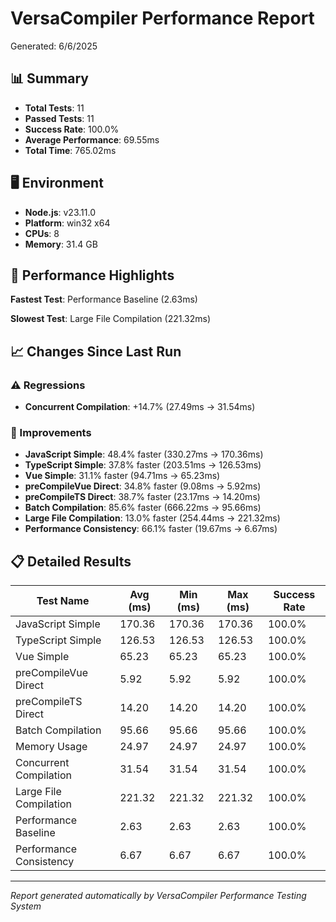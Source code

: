 # VersaCompiler Performance Report

Generated: 6/6/2025

## 📊 Summary

- **Total Tests**: 11
- **Passed Tests**: 11
- **Success Rate**: 100.0%
- **Average Performance**: 69.55ms
- **Total Time**: 765.02ms

## 🖥️ Environment

- **Node.js**: v23.11.0
- **Platform**: win32 x64
- **CPUs**: 8
- **Memory**: 31.4 GB


## 🚀 Performance Highlights

**Fastest Test**: Performance Baseline (2.63ms)

**Slowest Test**: Large File Compilation (221.32ms)

## 📈 Changes Since Last Run

### ⚠️ Regressions
- **Concurrent Compilation**: +14.7% (27.49ms → 31.54ms)

### 🎯 Improvements
- **JavaScript Simple**: 48.4% faster (330.27ms → 170.36ms)
- **TypeScript Simple**: 37.8% faster (203.51ms → 126.53ms)
- **Vue Simple**: 31.1% faster (94.71ms → 65.23ms)
- **preCompileVue Direct**: 34.8% faster (9.08ms → 5.92ms)
- **preCompileTS Direct**: 38.7% faster (23.17ms → 14.20ms)
- **Batch Compilation**: 85.6% faster (666.22ms → 95.66ms)
- **Large File Compilation**: 13.0% faster (254.44ms → 221.32ms)
- **Performance Consistency**: 66.1% faster (19.67ms → 6.67ms)

## 📋 Detailed Results

| Test Name | Avg (ms) | Min (ms) | Max (ms) | Success Rate |
|-----------|----------|----------|----------|--------------|
| JavaScript Simple | 170.36 | 170.36 | 170.36 | 100.0% |
| TypeScript Simple | 126.53 | 126.53 | 126.53 | 100.0% |
| Vue Simple | 65.23 | 65.23 | 65.23 | 100.0% |
| preCompileVue Direct | 5.92 | 5.92 | 5.92 | 100.0% |
| preCompileTS Direct | 14.20 | 14.20 | 14.20 | 100.0% |
| Batch Compilation | 95.66 | 95.66 | 95.66 | 100.0% |
| Memory Usage | 24.97 | 24.97 | 24.97 | 100.0% |
| Concurrent Compilation | 31.54 | 31.54 | 31.54 | 100.0% |
| Large File Compilation | 221.32 | 221.32 | 221.32 | 100.0% |
| Performance Baseline | 2.63 | 2.63 | 2.63 | 100.0% |
| Performance Consistency | 6.67 | 6.67 | 6.67 | 100.0% |

---

*Report generated automatically by VersaCompiler Performance Testing System*
